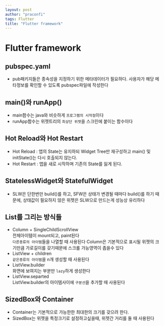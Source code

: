 ```yaml
---
layout: post
author: "praconfi"
tags: Flutter
title: "Flutter framework"
---
```


# Flutter framework

## pubspec.yaml
- pub패키지들은 종속성을 지정하기 위한 메타데이터가 필요하다. 사용자가 해당 메타정보를 확인할 수 있도록 pubspec파일에 작성한다

## main()와 runApp()

- main함수는 java와 비슷하게 `프로그램의 시작점`이다
- runApp함수는 위젯트리의 `최상단 위젯`을 스크린에 붙이는 함수이다

## Hot Reload와 Hot Restart

- Hot Reload : 앱의 State는 유지하되 Widget Tree만 재구성하고 main() 및 initState()는 다시 호출되지 않는다.
- Hot Restart : 앱을 새로 시작하며 기존의 State를 잃게 된다.

## StatelessWidget와 StatefulWidget
- SLW은 단한번만 build()를 하고, SFW은 상태가 변경될 때마다 build()를 하기 때문에, 상태값이 필요하지 않은 위젯은 SLW으로 만드는게 성능상 유리하다

## List를 그리는 방식들

- Column + SingleChildScrollView  
전체아이템이 mount되고, paint된다  
`다른종류의 아이템`들을 나열할 때 사용된다
Column은 기본적으로 표시될 위젯의 크기만큼 가로길이를 갖기때문에 스크롤 가능영역이 좁을수 있다   
- ListView + children  
`같은종류의 아이템`을 n개 생성할 때 사용된다
- ListView.builder  
화면에 보여지는 부분만 `lazy`하게 생성한다
- ListView.separted  
ListView.builder의 아이템사이에 `구분선`을 추가할 때 사용된다

## SizedBox와 Container
- Container는 기본적으로 가능한한 최대한의 크기를 갖으려 한다.  
- SizedBox는 위젯을 특정크기로 설정하고싶을때, 위젯간 거리를 둘 때 사용된다